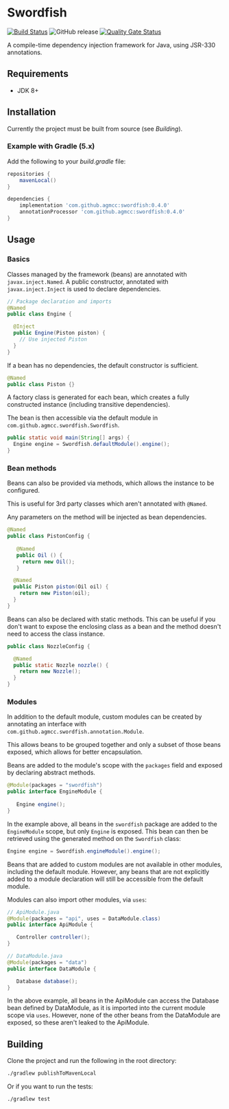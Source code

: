 # Swordfish

[![Build Status](https://travis-ci.org/agmcc/swordfish.svg?branch=master)](https://travis-ci.org/agmcc/swordfish) ![GitHub release](https://img.shields.io/github/release/agmcc/swordfish) [![Quality Gate Status](https://sonarcloud.io/api/project_badges/measure?project=agmcc_swordfish&metric=alert_status)](https://sonarcloud.io/dashboard?id=agmcc_swordfish)

A compile-time dependency injection framework for Java, using JSR-330 annotations.

## Requirements

* JDK 8+

## Installation

Currently the project must be built from source (see *Building*).

### Example with Gradle (5.x)

Add the following to your *build.gradle* file:

```groovy
repositories {
    mavenLocal()
}

dependencies {
    implementation 'com.github.agmcc:swordfish:0.4.0'
    annotationProcessor 'com.github.agmcc:swordfish:0.4.0'
}
```

## Usage

### Basics

Classes managed by the framework (beans) are annotated with `javax.inject.Named`.
A public constructor, annotated with `javax.inject.Inject` is used to declare dependencies.

```java
// Package declaration and imports
@Named
public class Engine {

  @Inject
  public Engine(Piston piston) {
    // Use injected Piston
  } 
}
```

If a bean has no dependencies, the default constructor is sufficient.

```java
@Named
public class Piston {}
```

A factory class is generated for each bean, which creates a fully constructed instance
(including transitive dependencies).

The bean is then accessible via the default module in `com.github.agmcc.swordfish.Swordfish`.

```java
public static void main(String[] args) {
  Engine engine = Swordfish.defaultModule().engine();
}
```

### Bean methods

Beans can also be provided via methods, which allows the instance to be configured.

This is useful for 3rd party classes which aren't annotated with `@Named`.

Any parameters on the method will be injected as bean dependencies.

```java
@Named
public class PistonConfig {
  
   @Named
   public Oil () {
     return new Oil();
   }

  @Named
  public Piston piston(Oil oil) {
    return new Piston(oil);
  }
}
```

Beans can also be declared with static methods. This can be useful if you don't want to expose the
enclosing class as a bean and the method doesn't need to access the class instance.

```java
public class NozzleConfig {

  @Named
  public static Nozzle nozzle() {
    return new Nozzle();
  }
}
```

### Modules

In addition to the default module, custom modules can be created by annotating an interface with 
`com.github.agmcc.swordfish.annotation.Module`.

This allows beans to be grouped together and only a subset of those beans exposed, which allows 
for better encapsulation. 

Beans are added to the module's scope with the `packages` field and exposed by declaring abstract
methods. 

```java
@Module(packages = "swordfish")
public interface EngineModule {
  
   Engine engine();
}
```

In the example above, all beans in the `swordfish` package are added to the `EngineModule` scope, but only
`Engine` is exposed. This bean can then be retrieved using the generated method on  the `Swordfish` class: 

```java
Engine engine = Swordfish.engineModule().engine();
```

Beans that are added to custom modules are not available in other modules, including the 
default module. However, any beans that are not explicitly added to a module declaration will
still be accessible from the default module.

Modules can also import other modules, via `uses`:

```java
// ApiModule.java
@Module(packages = "api", uses = DataModule.class)
public interface ApiModule {

   Controller controller();
}

// DataModule.java
@Module(packages = "data")
public interface DataModule {

   Database database();
}
```

In the above example, all beans in the ApiModule can access the Database bean defined by DataModule,
as it is imported into the current module scope via `uses`. However, none of the other beans from the DataModule
are exposed, so these aren't leaked to the ApiModule.

## Building

Clone the project and run the following in the root directory:

```bash
./gradlew publishToMavenLocal
```

Or if you want to run the tests:

```bash
./gradlew test
```
